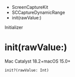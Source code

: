 

- ScreenCaptureKit
- SCCaptureDynamicRange
-  init(rawValue:) 

Initializer

# init(rawValue:)

Mac Catalyst 18.2+macOS 15.0+

``` source
init?(rawValue: Int)
```

